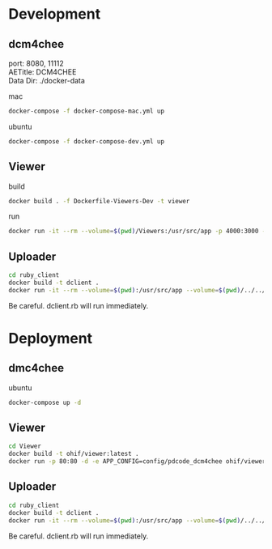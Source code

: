 # Development
## dcm4chee
port: 8080, 11112  
AETitle: DCM4CHEE  
Data Dir: ./docker-data  

mac
```bash
docker-compose -f docker-compose-mac.yml up
```
ubuntu  
```bash
docker-compose -f docker-compose-dev.yml up
```
## Viewer
build
```bash
docker build . -f Dockerfile-Viewers-Dev -t viewer
```
run
```bash
docker run -it --rm --volume=$(pwd)/Viewers:/usr/src/app -p 4000:3000 -e APP_CONFIG=config/local_dcm4chee --name viewer viewer
```
## Uploader
```bash
cd ruby_client
docker build -t dclient .
docker run -it --rm --volume=$(pwd):/usr/src/app --volume=$(pwd)/../../../TestDICOM:/usr/src/data --name dclient dclient
```
Be careful. dclient.rb will run immediately.  
 
# Deployment
## dmc4chee
ubuntu
```bash
docker-compose up -d 
```
## Viewer
```bash
cd Viewer
docker build -t ohif/viewer:latest .
docker run -p 80:80 -d -e APP_CONFIG=config/pdcode_dcm4chee ohif/viewer:latest
```
## Uploader
```bash
cd ruby_client
docker build -t dclient .
docker run -it --rm --volume=$(pwd):/usr/src/app --volume=$(pwd)/../../../TestDICOM:/usr/src/data --name dclient dclient
```
Be careful. dclient.rb will run immediately.  
